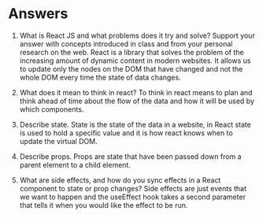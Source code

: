 # Answers

1. What is React JS and what problems does it try and solve? Support your answer with concepts introduced in class and from your personal research on the web.
React is a library that solves the problem of the increasing amount of dynamic content in modern websites. It allows us to update only the nodes on the DOM that have changed and not the whole DOM every time the state of data changes. 

2. What does it mean to think in react?
To think in react means to plan and think ahead of time about the flow of the data and how it will be used by which components. 

3. Describe state.
State is the state of the data in a website, in React state is used to hold a specific value and it is how react knows when to update the virtual DOM.

4. Describe props.
Props are state that have been passed down from a parent element to a child element.

5. What are side effects, and how do you sync effects in a React component to state or prop changes?
Side effects are just events that we want to happen and the useEffect hook takes a second parameter that tells it when you would like the effect to be run.